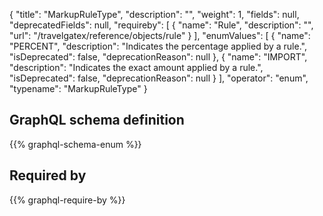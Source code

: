 {
  "title": "MarkupRuleType",
  "description": "",
  "weight": 1,
  "fields": null,
  "deprecatedFields": null,
  "requireby": [
    {
      "name": "Rule",
      "description": "",
      "url": "/travelgatex/reference/objects/rule"
    }
  ],
  "enumValues": [
    {
      "name": "PERCENT",
      "description": "Indicates the percentage applied by a rule.",
      "isDeprecated": false,
      "deprecationReason": null
    },
    {
      "name": "IMPORT",
      "description": "Indicates the exact amount applied by a rule.",
      "isDeprecated": false,
      "deprecationReason": null
    }
  ],
  "operator": "enum",
  "typename": "MarkupRuleType"
}
## GraphQL schema definition

{{% graphql-schema-enum %}}

## Required by

{{% graphql-require-by %}}
